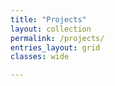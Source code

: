 ```yaml
---
title: "Projects"
layout: collection
permalink: /projects/
entries_layout: grid
classes: wide

---
```

